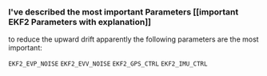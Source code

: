 ### I've described the most important Parameters [[important EKF2 Parameters with explanation]]

to reduce the upward drift apparently the following parameters are the most important:

`EKF2_EVP_NOISE`
`EKF2_EVV_NOISE`
`EKF2_GPS_CTRL`
`EKF2_IMU_CTRL`